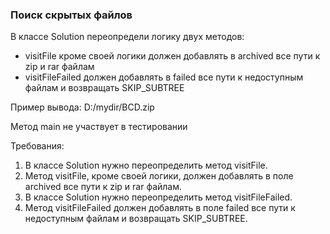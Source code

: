 ### Поиск скрытых файлов

В классе Solution переопредели логику двух методов:
- visitFile кроме своей логики должен добавлять в archived все пути к zip и rar файлам
- visitFileFailed должен добавлять в failed все пути к недоступным файлам и возвращать SKIP_SUBTREE

Пример вывода:
D:/mydir/BCD.zip

Метод main не участвует в тестировании


Требования:
1. В классе Solution нужно переопределить метод visitFile.
2. Метод visitFile, кроме своей логики, должен добавлять в поле archived все пути к zip и rar файлам.
3. В классе Solution нужно переопределить метод visitFileFailed.
4. Метод visitFileFailed должен добавлять в поле failed все пути к недоступным файлам и возвращать SKIP_SUBTREE.
